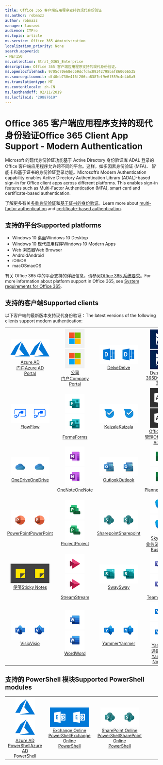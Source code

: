 ```yaml
---
title: Office 365 客户端应用程序支持的现代身份验证
ms.author: robmazz
author: robmazz
manager: laurawi
audience: ITPro
ms.topic: article
ms.service: Office 365 Administration
localization_priority: None
search.appverid:
- MET150
ms.collection: Strat_O365_Enterprise
description: Office 365 客户端应用程序支持的现代身份验证。
ms.openlocfilehash: 9705c70e68ec69dcfdac09342798baf860666535
ms.sourcegitcommit: df40eb730e416f206ca8387ef9e6f559c4e4b8a5
ms.translationtype: MT
ms.contentlocale: zh-CN
ms.lasthandoff: 02/11/2019
ms.locfileid: "29887619"
---
```

# <a name="office-365-client-app-support---modern-authentication"></a><span data-ttu-id="f72ef-103">Office 365 客户端应用程序支持的现代身份验证</span><span class="sxs-lookup"><span data-stu-id="f72ef-103">Office 365 Client App Support - Modern Authentication</span></span>

<span data-ttu-id="f72ef-p101">Microsoft 的现代身份验证功能基于 Active Directory 身份验证库 ADAL 登录的 Office 客户端应用程序允许跨不同的平台。这样，如多因素身份验证 (MFA)、 智能卡和基于证书的身份验证登录功能。</span><span class="sxs-lookup"><span data-stu-id="f72ef-p101">Microsoft’s Modern Authentication capability enables Active Directory Authentication Library (ADAL)-based sign-in for Office client apps across different platforms. This enables sign-in features such as Multi-Factor Authentication (MFA), smart card and certificate-based authentication.</span></span>

<span data-ttu-id="f72ef-106">了解更多有关[多重身份验证](https://docs.microsoft.com/azure/active-directory/authentication/multi-factor-authentication)和[基于证书的身份验证](https://docs.microsoft.com/azure/active-directory/active-directory-certificate-based-authentication-get-started)。</span><span class="sxs-lookup"><span data-stu-id="f72ef-106">Learn more about [multi-factor authentication](https://docs.microsoft.com/azure/active-directory/authentication/multi-factor-authentication) and [certificate-based authentication](https://docs.microsoft.com/azure/active-directory/active-directory-certificate-based-authentication-get-started).</span></span>

## <a name="supported-platforms"></a><span data-ttu-id="f72ef-107">支持的平台</span><span class="sxs-lookup"><span data-stu-id="f72ef-107">Supported platforms</span></span>

 - <span data-ttu-id="f72ef-108">Windows 10 桌面</span><span class="sxs-lookup"><span data-stu-id="f72ef-108">Windows 10 Desktop</span></span>
 - <span data-ttu-id="f72ef-109">Windows 10 现代应用程序</span><span class="sxs-lookup"><span data-stu-id="f72ef-109">Windows 10 Modern Apps</span></span>
 - <span data-ttu-id="f72ef-110">Web 浏览器</span><span class="sxs-lookup"><span data-stu-id="f72ef-110">Web Browser</span></span>
 - <span data-ttu-id="f72ef-111">Android</span><span class="sxs-lookup"><span data-stu-id="f72ef-111">Android</span></span>
 - <span data-ttu-id="f72ef-112">iOS</span><span class="sxs-lookup"><span data-stu-id="f72ef-112">iOS</span></span>
 - <span data-ttu-id="f72ef-113">macOS</span><span class="sxs-lookup"><span data-stu-id="f72ef-113">macOS</span></span>

<span data-ttu-id="f72ef-114">有关 Office 365 中的平台支持的详细信息，请参阅[Office 365 系统要求](https://products.office.com/office-system-requirements)。</span><span class="sxs-lookup"><span data-stu-id="f72ef-114">For more information about platform support in Office 365, see [System requirements for Office 365](https://products.office.com/office-system-requirements).</span></span>

## <a name="supported-clients"></a><span data-ttu-id="f72ef-115">支持的客户端</span><span class="sxs-lookup"><span data-stu-id="f72ef-115">Supported clients</span></span>

<span data-ttu-id="f72ef-116">以下客户端的最新版本支持现代身份验证：</span><span class="sxs-lookup"><span data-stu-id="f72ef-116">The latest versions of the following clients support modern authentication:</span></span>

| | | | | | |
|:---:|:---:|:---:|:---:|:---:|:---:|
| <span data-ttu-id="f72ef-117">![Azure 图标](media/o365-azure-64x64.png)</span><span class="sxs-lookup"><span data-stu-id="f72ef-117">![Azure icon](media/o365-azure-64x64.png)</span></span> <br> [<span data-ttu-id="f72ef-118">Azure AD<br>门户</span><span class="sxs-lookup"><span data-stu-id="f72ef-118">Azure AD <br> Portal </span></span>](https://azure.microsoft.com/features/azure-portal/) | <span data-ttu-id="f72ef-119">![公司门户图标](media/o365-microsoft-64x64.png)</span><span class="sxs-lookup"><span data-stu-id="f72ef-119">![Company portal icon](media/o365-microsoft-64x64.png)</span></span> <br> [<span data-ttu-id="f72ef-120">公司<br>门户</span><span class="sxs-lookup"><span data-stu-id="f72ef-120">Company <br> Portal </span></span>](https://docs.microsoft.com/intune-user-help/sign-in-to-the-company-portal) | <span data-ttu-id="f72ef-121">![深入图标](media/o365-delve-64x64.png)</span><span class="sxs-lookup"><span data-stu-id="f72ef-121">![Delve icon](media/o365-delve-64x64.png)</span></span> <br> [<span data-ttu-id="f72ef-122">Delve</span><span class="sxs-lookup"><span data-stu-id="f72ef-122">Delve</span></span>](https://products.office.com/business/intelligent-search) | <span data-ttu-id="f72ef-123">![Dynamics 365 图标](media/o365-dynamics365-64x64.png)</span><span class="sxs-lookup"><span data-stu-id="f72ef-123">![Dynamics 365 icon](media/o365-dynamics365-64x64.png)</span></span> <br> [<span data-ttu-id="f72ef-124">Dynamics 365</span><span class="sxs-lookup"><span data-stu-id="f72ef-124">Dynamics 365</span></span>](https://dynamics.microsoft.com) | <span data-ttu-id="f72ef-125">![Excel 图标](media/o365-excel-64x64.png)</span><span class="sxs-lookup"><span data-stu-id="f72ef-125">![Excel icon](media/o365-excel-64x64.png)</span></span> <br> [<span data-ttu-id="f72ef-126">Excel</span><span class="sxs-lookup"><span data-stu-id="f72ef-126">Excel</span></span>](https://products.office.com/excel) |
| <span data-ttu-id="f72ef-127">![流图标](media/o365-flow-64x64.png)</span><span class="sxs-lookup"><span data-stu-id="f72ef-127">![Flow icon](media/o365-flow-64x64.png)</span></span> <br> [<span data-ttu-id="f72ef-128">Flow</span><span class="sxs-lookup"><span data-stu-id="f72ef-128">Flow</span></span>](https://flow.microsoft.com) | <span data-ttu-id="f72ef-129">![表单图标](media/o365-forms-64x64.png)</span><span class="sxs-lookup"><span data-stu-id="f72ef-129">![Forms icon](media/o365-forms-64x64.png)</span></span> <br> [<span data-ttu-id="f72ef-130">Forms</span><span class="sxs-lookup"><span data-stu-id="f72ef-130">Forms</span></span>](https://flow.microsoft.com/connectors/shared_microsoftforms/microsoft-forms/) | <span data-ttu-id="f72ef-131">![Kaizala 图标](media/o365-kaizala-64x64.png)</span><span class="sxs-lookup"><span data-stu-id="f72ef-131">![Kaizala icon](media/o365-kaizala-64x64.png)</span></span> <br> [<span data-ttu-id="f72ef-132">Kaizala</span><span class="sxs-lookup"><span data-stu-id="f72ef-132">Kaizala</span></span>](https://products.office.com/en/business/microsoft-kaizala) | <span data-ttu-id="f72ef-133">![Office 365 管理图标](media/o365-o365admin-64x64.png)</span><span class="sxs-lookup"><span data-stu-id="f72ef-133">![Office 365 Admin icon](media/o365-o365admin-64x64.png)</span></span> <br> [<span data-ttu-id="f72ef-134">Office 365<br>管理</span><span class="sxs-lookup"><span data-stu-id="f72ef-134">Office 365 <br> Admin</span></span>](https://products.office.com/business/manage-office-365-admin-app) | <span data-ttu-id="f72ef-135">![镜头图标](media/o365-lens-64x64.png)</span><span class="sxs-lookup"><span data-stu-id="f72ef-135">![Lens icon](media/o365-lens-64x64.png)</span></span> <br> [<span data-ttu-id="f72ef-136">Office Lens</span><span class="sxs-lookup"><span data-stu-id="f72ef-136">Office Lens</span></span>](https://www.microsoft.com/p/office-lens/9wzdncrfj3t8?activetab=pivot%3Aoverviewtab) | 
| <span data-ttu-id="f72ef-137">![OneDrive for Business 图标](media/o365-OneDrive-64x64.png)</span><span class="sxs-lookup"><span data-stu-id="f72ef-137">![OneDrive for Business icon](media/o365-OneDrive-64x64.png)</span></span> <br> [<span data-ttu-id="f72ef-138">OneDrive</span><span class="sxs-lookup"><span data-stu-id="f72ef-138">OneDrive</span></span>](https://products.office.com/onedrive-for-business/online-cloud-storage) |  <span data-ttu-id="f72ef-139">![OneNote 图标](media/o365-OneNote-64x64.png)</span><span class="sxs-lookup"><span data-stu-id="f72ef-139">![OneNote icon](media/o365-OneNote-64x64.png)</span></span> <br> [<span data-ttu-id="f72ef-140">OneNote</span><span class="sxs-lookup"><span data-stu-id="f72ef-140">OneNote</span></span>](https://products.office.com/onenote) | <span data-ttu-id="f72ef-141">![Outlook 图标](media/o365-outlook-64x64.png)</span><span class="sxs-lookup"><span data-stu-id="f72ef-141">![Outlook icon](media/o365-outlook-64x64.png)</span></span> <br> [<span data-ttu-id="f72ef-142">Outlook</span><span class="sxs-lookup"><span data-stu-id="f72ef-142">Outlook</span></span>](https://products.office.com/outlook) | <span data-ttu-id="f72ef-143">![计划工具图标](media/o365-planner-64x64.png)</span><span class="sxs-lookup"><span data-stu-id="f72ef-143">![Planner icon](media/o365-planner-64x64.png)</span></span> <br> [<span data-ttu-id="f72ef-144">Planner</span><span class="sxs-lookup"><span data-stu-id="f72ef-144">Planner</span></span>](https://products.office.com/business/task-management-software) | <span data-ttu-id="f72ef-145">![PowerBI 图标](media/o365-powerbi-64x64.png)</span><span class="sxs-lookup"><span data-stu-id="f72ef-145">![PowerBI icon](media/o365-powerbi-64x64.png)</span></span> <br> [<span data-ttu-id="f72ef-146">Power BI</span><span class="sxs-lookup"><span data-stu-id="f72ef-146">Power BI</span></span>](https://powerbi.microsoft.com)
| <span data-ttu-id="f72ef-147">![PowerPoint 图标](media/o365-powerpoint-64x64.png)</span><span class="sxs-lookup"><span data-stu-id="f72ef-147">![PowerPoint icon](media/o365-powerpoint-64x64.png)</span></span> <br> [<span data-ttu-id="f72ef-148">PowerPoint</span><span class="sxs-lookup"><span data-stu-id="f72ef-148">PowerPoint</span></span>](https://products.office.com/powerpoint) | <span data-ttu-id="f72ef-149">![项目图标](media/o365-project-64x64.png)</span><span class="sxs-lookup"><span data-stu-id="f72ef-149">![Project icon](media/o365-project-64x64.png)</span></span> <br> [<span data-ttu-id="f72ef-150">Project</span><span class="sxs-lookup"><span data-stu-id="f72ef-150">Project</span></span>](https://products.office.com/project) | <span data-ttu-id="f72ef-151">![SharePoint 图标](media/o365-sharepoint-64x64.png)</span><span class="sxs-lookup"><span data-stu-id="f72ef-151">![SharePoint icon](media/o365-sharepoint-64x64.png)</span></span> <br> [<span data-ttu-id="f72ef-152">Sharepoint</span><span class="sxs-lookup"><span data-stu-id="f72ef-152">Sharepoint</span></span>](https://products.office.com/sharepoint) | <span data-ttu-id="f72ef-153">![Skype 业务图标](media/o365-skypeforbusiness-64x64.png)</span><span class="sxs-lookup"><span data-stu-id="f72ef-153">![Skype for Business icon](media/o365-skypeforbusiness-64x64.png)</span></span> <br> [<span data-ttu-id="f72ef-154">Skype 的<br>业务</span><span class="sxs-lookup"><span data-stu-id="f72ef-154">Skype for <br> Business</span></span>](https://www.skype.com/business/) | <span data-ttu-id="f72ef-155">![StaffHub 图标](media/o365-staffhub-64x64.png)</span><span class="sxs-lookup"><span data-stu-id="f72ef-155">![StaffHub icon](media/o365-staffhub-64x64.png)</span></span> <br> [<span data-ttu-id="f72ef-156">StaffHub</span><span class="sxs-lookup"><span data-stu-id="f72ef-156">StaffHub</span></span>](https://products.office.com/microsoft-staffhub/staff-scheduling-software)
| <span data-ttu-id="f72ef-157">![粘滞便笺图标](media/o365-stickynotes-64x64.png)</span><span class="sxs-lookup"><span data-stu-id="f72ef-157">![Sticky Notes icon](media/o365-stickynotes-64x64.png)</span></span> <br> [<span data-ttu-id="f72ef-158">便笺</span><span class="sxs-lookup"><span data-stu-id="f72ef-158">Sticky Notes</span></span>](https://www.microsoft.com/p/microsoft-sticky-notes/9nblggh4qghw) | <span data-ttu-id="f72ef-159">![流图标](media/o365-stream-64x64.png)</span><span class="sxs-lookup"><span data-stu-id="f72ef-159">![Stream icon](media/o365-stream-64x64.png)</span></span> <br> [<span data-ttu-id="f72ef-160">Stream</span><span class="sxs-lookup"><span data-stu-id="f72ef-160">Stream</span></span>](https://stream.microsoft.com) | <span data-ttu-id="f72ef-161">![Sway 图标](media/o365-sway-64x64.png)</span><span class="sxs-lookup"><span data-stu-id="f72ef-161">![Sway icon](media/o365-sway-64x64.png)</span></span> <br> [<span data-ttu-id="f72ef-162">Sway</span><span class="sxs-lookup"><span data-stu-id="f72ef-162">Sway</span></span>](https://sway.com) | <span data-ttu-id="f72ef-163">![团队图标](media/o365-teams-64x64.png)</span><span class="sxs-lookup"><span data-stu-id="f72ef-163">![Teams icon](media/o365-teams-64x64.png)</span></span> <br> [<span data-ttu-id="f72ef-164">Teams</span><span class="sxs-lookup"><span data-stu-id="f72ef-164">Teams</span></span>](https://products.office.com/microsoft-teams/group-chat-software) | <span data-ttu-id="f72ef-165">![待办事项图标](media/o365-todo-64x64.png)</span><span class="sxs-lookup"><span data-stu-id="f72ef-165">![To-Do icon](media/o365-todo-64x64.png)</span></span> <br> [<span data-ttu-id="f72ef-166">微软待办</span><span class="sxs-lookup"><span data-stu-id="f72ef-166">To-Do</span></span>](https://todo.microsoft.com)
| <span data-ttu-id="f72ef-167">![Visio 图标](media/o365-visio-64x64.png)</span><span class="sxs-lookup"><span data-stu-id="f72ef-167">![Visio icon](media/o365-visio-64x64.png)</span></span> <br> [<span data-ttu-id="f72ef-168">Visio</span><span class="sxs-lookup"><span data-stu-id="f72ef-168">Visio</span></span>](https://products.office.com/visio/flowchart-software) | <span data-ttu-id="f72ef-169">![Word 图标](media/o365-word-64x64.png)</span><span class="sxs-lookup"><span data-stu-id="f72ef-169">![Word icon](media/o365-word-64x64.png)</span></span> <br> [<span data-ttu-id="f72ef-170">Word</span><span class="sxs-lookup"><span data-stu-id="f72ef-170">Word</span></span>](https://products.office.com/word) |<span data-ttu-id="f72ef-171">![Yammer 图标](media/o365-yammer-64x64.png)</span><span class="sxs-lookup"><span data-stu-id="f72ef-171">![Yammer icon](media/o365-yammer-64x64.png)</span></span> <br> [<span data-ttu-id="f72ef-172">Yammer</span><span class="sxs-lookup"><span data-stu-id="f72ef-172">Yammer</span></span>](https://products.office.com/yammer/yammer-overview) | <span data-ttu-id="f72ef-173">![Yammer 图标](media/o365-yammer-64x64.png)</span><span class="sxs-lookup"><span data-stu-id="f72ef-173">![Yammer icon](media/o365-yammer-64x64.png)</span></span> <br> [<span data-ttu-id="f72ef-174">Yammer<br>通告程序</span><span class="sxs-lookup"><span data-stu-id="f72ef-174">Yammer <br> Notifier</span></span>](https://products.office.com/yammer/yammer-overview) |  |

## <a name="supported-powershell-modules"></a><span data-ttu-id="f72ef-175">支持的 PowerShell 模块</span><span class="sxs-lookup"><span data-stu-id="f72ef-175">Supported PowerShell modules</span></span>

| | | | | | |
|:---:|:---:|:---:|:---:|:---:|:---:|
| <span data-ttu-id="f72ef-176">![Azure 图标](media/o365-azure-64x64.png)</span><span class="sxs-lookup"><span data-stu-id="f72ef-176">![Azure icon](media/o365-azure-64x64.png)</span></span> <br> [<span data-ttu-id="f72ef-177">Azure AD <br> PowerShell</span><span class="sxs-lookup"><span data-stu-id="f72ef-177">Azure AD <br> PowerShell</span></span>](https://docs.microsoft.com/powershell/azure/active-directory/overview?view=azureadps-2.0) | <span data-ttu-id="f72ef-178">![Exchange 图标](media/o365-exchange-64x64.png)</span><span class="sxs-lookup"><span data-stu-id="f72ef-178">![Exchange icon](media/o365-exchange-64x64.png)</span></span> <br> [<span data-ttu-id="f72ef-179">Exchange Online <br> PowerShell</span><span class="sxs-lookup"><span data-stu-id="f72ef-179">Exchange Online <br> PowerShell</span></span>](https://docs.microsoft.com/powershell/exchange/exchange-online/exchange-online-powershell?view=exchange-ps) | <span data-ttu-id="f72ef-180">![SharePoint 图标](media/o365-sharepoint-64x64.png)</span><span class="sxs-lookup"><span data-stu-id="f72ef-180">![SharePoint icon](media/o365-sharepoint-64x64.png)</span></span> <br> [<span data-ttu-id="f72ef-181">SharePoint Online <br> PowerShell</span><span class="sxs-lookup"><span data-stu-id="f72ef-181">SharePoint Online <br> PowerShell</span></span>](https://docs.microsoft.com/sharepoint/manage-team-and-communication-sites-in-powershell)